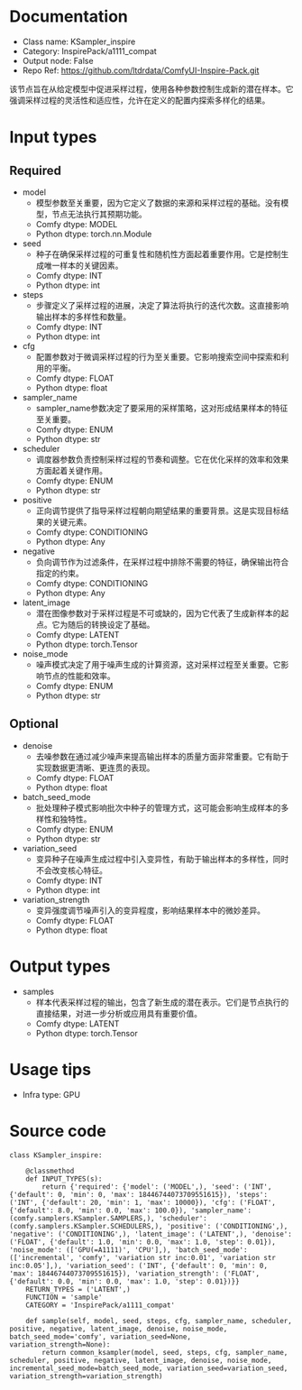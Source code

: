 # Documentation
- Class name: KSampler_inspire
- Category: InspirePack/a1111_compat
- Output node: False
- Repo Ref: https://github.com/ltdrdata/ComfyUI-Inspire-Pack.git

该节点旨在从给定模型中促进采样过程，使用各种参数控制生成新的潜在样本。它强调采样过程的灵活性和适应性，允许在定义的配置内探索多样化的结果。

# Input types
## Required
- model
    - 模型参数至关重要，因为它定义了数据的来源和采样过程的基础。没有模型，节点无法执行其预期功能。
    - Comfy dtype: MODEL
    - Python dtype: torch.nn.Module
- seed
    - 种子在确保采样过程的可重复性和随机性方面起着重要作用。它是控制生成唯一样本的关键因素。
    - Comfy dtype: INT
    - Python dtype: int
- steps
    - 步骤定义了采样过程的进展，决定了算法将执行的迭代次数。这直接影响输出样本的多样性和数量。
    - Comfy dtype: INT
    - Python dtype: int
- cfg
    - 配置参数对于微调采样过程的行为至关重要。它影响搜索空间中探索和利用的平衡。
    - Comfy dtype: FLOAT
    - Python dtype: float
- sampler_name
    - sampler_name参数决定了要采用的采样策略，这对形成结果样本的特征至关重要。
    - Comfy dtype: ENUM
    - Python dtype: str
- scheduler
    - 调度器参数负责控制采样过程的节奏和调整。它在优化采样的效率和效果方面起着关键作用。
    - Comfy dtype: ENUM
    - Python dtype: str
- positive
    - 正向调节提供了指导采样过程朝向期望结果的重要背景。这是实现目标结果的关键元素。
    - Comfy dtype: CONDITIONING
    - Python dtype: Any
- negative
    - 负向调节作为过滤条件，在采样过程中排除不需要的特征，确保输出符合指定的约束。
    - Comfy dtype: CONDITIONING
    - Python dtype: Any
- latent_image
    - 潜在图像参数对于采样过程是不可或缺的，因为它代表了生成新样本的起点。它为随后的转换设定了基础。
    - Comfy dtype: LATENT
    - Python dtype: torch.Tensor
- noise_mode
    - 噪声模式决定了用于噪声生成的计算资源，这对采样过程至关重要。它影响节点的性能和效率。
    - Comfy dtype: ENUM
    - Python dtype: str
## Optional
- denoise
    - 去噪参数在通过减少噪声来提高输出样本的质量方面非常重要。它有助于实现数据更清晰、更连贯的表现。
    - Comfy dtype: FLOAT
    - Python dtype: float
- batch_seed_mode
    - 批处理种子模式影响批次中种子的管理方式，这可能会影响生成样本的多样性和独特性。
    - Comfy dtype: ENUM
    - Python dtype: str
- variation_seed
    - 变异种子在噪声生成过程中引入变异性，有助于输出样本的多样性，同时不会改变核心特征。
    - Comfy dtype: INT
    - Python dtype: int
- variation_strength
    - 变异强度调节噪声引入的变异程度，影响结果样本中的微妙差异。
    - Comfy dtype: FLOAT
    - Python dtype: float

# Output types
- samples
    - 样本代表采样过程的输出，包含了新生成的潜在表示。它们是节点执行的直接结果，对进一步分析或应用具有重要价值。
    - Comfy dtype: LATENT
    - Python dtype: torch.Tensor

# Usage tips
- Infra type: GPU

# Source code
```
class KSampler_inspire:

    @classmethod
    def INPUT_TYPES(s):
        return {'required': {'model': ('MODEL',), 'seed': ('INT', {'default': 0, 'min': 0, 'max': 18446744073709551615}), 'steps': ('INT', {'default': 20, 'min': 1, 'max': 10000}), 'cfg': ('FLOAT', {'default': 8.0, 'min': 0.0, 'max': 100.0}), 'sampler_name': (comfy.samplers.KSampler.SAMPLERS,), 'scheduler': (comfy.samplers.KSampler.SCHEDULERS,), 'positive': ('CONDITIONING',), 'negative': ('CONDITIONING',), 'latent_image': ('LATENT',), 'denoise': ('FLOAT', {'default': 1.0, 'min': 0.0, 'max': 1.0, 'step': 0.01}), 'noise_mode': (['GPU(=A1111)', 'CPU'],), 'batch_seed_mode': (['incremental', 'comfy', 'variation str inc:0.01', 'variation str inc:0.05'],), 'variation_seed': ('INT', {'default': 0, 'min': 0, 'max': 18446744073709551615}), 'variation_strength': ('FLOAT', {'default': 0.0, 'min': 0.0, 'max': 1.0, 'step': 0.01})}}
    RETURN_TYPES = ('LATENT',)
    FUNCTION = 'sample'
    CATEGORY = 'InspirePack/a1111_compat'

    def sample(self, model, seed, steps, cfg, sampler_name, scheduler, positive, negative, latent_image, denoise, noise_mode, batch_seed_mode='comfy', variation_seed=None, variation_strength=None):
        return common_ksampler(model, seed, steps, cfg, sampler_name, scheduler, positive, negative, latent_image, denoise, noise_mode, incremental_seed_mode=batch_seed_mode, variation_seed=variation_seed, variation_strength=variation_strength)
```